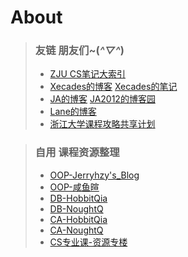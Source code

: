 # About

> ### 友链  朋友们~(*^▽^*)
> - [ZJU CS笔记大索引](https://isshikihugh.github.io/zju-cs-asio)
> - [Xecades的博客](https://blog.xecades.xyz/) [Xecades的笔记](https://note.xecades.xyz/)
> - [JA的博客](https://ja101617.github.io/) [JA2012的博客园](https://www.cnblogs.com/JA2012)
> - [Lane的博客](http://lane-home.top)
> - [浙江大学课程攻略共享计划](https://github.com/QSCTech/zju-icicles)

> ### 自用 课程资源整理
> - [OOP-Jerryhzy's_Blog](https://blog.jerryhzy.top/oop-lec1-using-object/)
> - [OOP-咸鱼暄](https://xuan-insr.github.io/cpp/cpp_restart/)
> - [DB-HobbitQia](https://note.hobbitqia.cc/DB/)
> - [DB-NoughtQ](https://note.noughtq.top/system/db/)
> - [CA-HobbitQia](https://note.hobbitqia.cc/CA/)
> - [CA-NoughtQ](https://note.noughtq.top/system/ca/)
> - [CS专业课-资源专楼](https://www.cc98.org/topic/5939104)